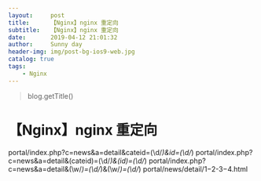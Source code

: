 ```yaml
---
layout:     post
title:      【Nginx】nginx 重定向
subtitle:   【Nginx】nginx 重定向
date:       2019-04-12 21:01:32
author:     Sunny day
header-img: img/post-bg-ios9-web.jpg
catalog: true
tags:
    - Nginx
---
```

>blog.getTitle() 

# 【Nginx】nginx 重定向

portal\/index\.php\?c=news&a=detail&cateid=(\d/*)&id=(\d/*) portal\/index\.php\?c=news&a=detail&(cateid)=(\d/*)&(id)=(\d/*) portal\/index\.php\?c=news&a=detail&(\w/*)=(\d/*)&(\w/*)=(\d/*) portal/news/detail/$1-$2-$3-$4.html

 



